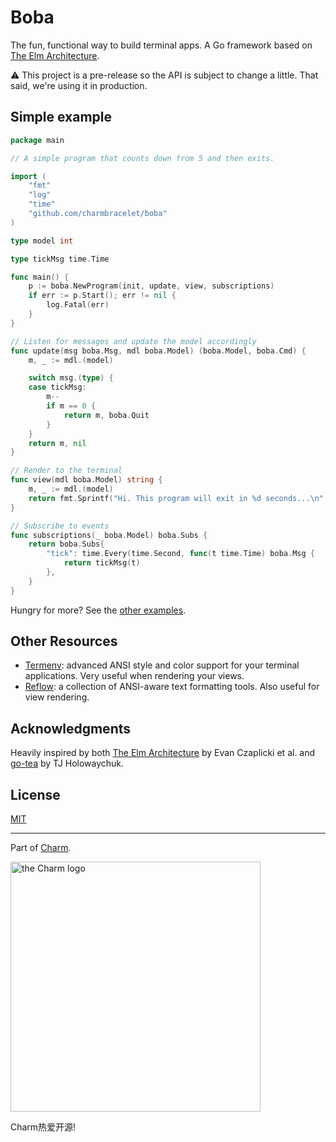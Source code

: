 # Boba

The fun, functional way to build terminal apps. A Go framework based on
[The Elm Architecture][elm].

⚠️  This project is a pre-release so the API is subject to change
a little. That said, we're using it in production.


## Simple example

```go
package main

// A simple program that counts down from 5 and then exits.

import (
	"fmt"
	"log"
	"time"
	"github.com/charmbracelet/boba"
)

type model int

type tickMsg time.Time

func main() {
	p := boba.NewProgram(init, update, view, subscriptions)
	if err := p.Start(); err != nil {
		log.Fatal(err)
	}
}

// Listen for messages and update the model accordingly
func update(msg boba.Msg, mdl boba.Model) (boba.Model, boba.Cmd) {
	m, _ := mdl.(model)

	switch msg.(type) {
	case tickMsg:
        m--
		if m == 0 {
			return m, boba.Quit
		}
	}
	return m, nil
}

// Render to the terminal
func view(mdl boba.Model) string {
	m, _ := mdl.(model)
	return fmt.Sprintf("Hi. This program will exit in %d seconds...\n", m)
}

// Subscribe to events
func subscriptions(_ boba.Model) boba.Subs {
    return boba.Subs{
        "tick": time.Every(time.Second, func(t time.Time) boba.Msg {
            return tickMsg(t)
        },
    }
}
```

Hungry for more? See the [other examples][examples].

[examples]: https://github.com/charmbracelet/boba/tree/master/examples


## Other Resources

* [Termenv](https://github.com/muesli/termenv): advanced ANSI style and color
  support for your terminal applications. Very useful when rendering your
  views.
* [Reflow](https://github.com/muesli/reflow): a collection of ANSI-aware text
  formatting tools. Also useful for view rendering.


## Acknowledgments

Heavily inspired by both [The Elm Architecture][elm] by Evan Czaplicki et al.
and [go-tea][gotea] by TJ Holowaychuk.

[elm]: https://guide.elm-lang.org/architecture/
[gotea]: https://github.com/tj/go-tea


## License

[MIT](https://github.com/charmbracelet/boba/raw/master/LICENSE)

***

Part of [Charm](https://charm.sh).

<img alt="the Charm logo" src="https://stuff.charm.sh/charm-logotype.png" width="400px">

Charm热爱开源!
